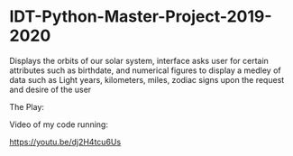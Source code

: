# IDT-Python-Master-Project-2019-2020
Displays the orbits of our solar system, interface asks user for certain attributes such as birthdate, and numerical figures to display a medley of data such as Light years, kilometers, miles, zodiac signs upon the request and desire of the user

The Play:

Video of my code running:

https://youtu.be/dj2H4tcu6Us





